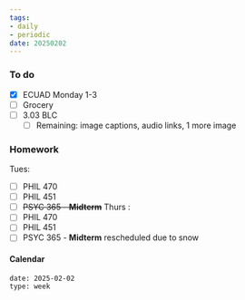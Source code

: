 ```yaml
---
tags:
- daily
- periodic
date: 20250202
---
```


### To do
- [x] ECUAD Monday 1-3
- [ ] Grocery
- [ ] 3.03 BLC
	- [ ] Remaining: image captions, audio links, 1 more image 

### Homework
Tues:
- [ ] PHIL 470
- [ ] PHIL 451
- [ ] ~~PSYC 365 - **Midterm**~~
Thurs :
- [ ] PHIL 470
- [ ] PHIL 451
- [ ] PSYC 365 - **Midterm** rescheduled due to snow
#### Calendar
```gEvent
date: 2025-02-02
type: week
```



